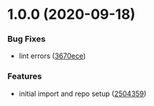 # 1.0.0 (2020-09-18)


### Bug Fixes

* lint errors ([3670ece](https://github.com/episub/rhf-mui/commit/3670ece8e090d4c3976c01c974e74a6742a0c16a))


### Features

* initial import and repo setup ([2504359](https://github.com/episub/rhf-mui/commit/2504359d803e05ba7cca9c534751f45fe650f756))
